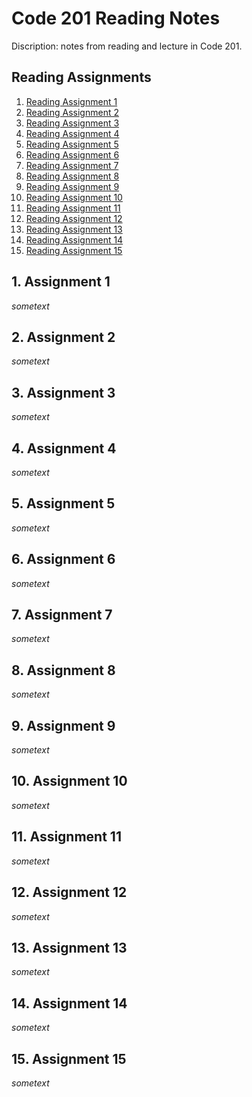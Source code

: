 # Code 201 Reading Notes 

Discription: notes from reading and lecture in Code 201. 

## Reading Assignments 

1. [ Reading Assignment 1 ](#assignment1)
2. [ Reading Assignment 2 ](#assignment2)
3. [ Reading Assignment 3 ](#assignment3)
4. [ Reading Assignment 4 ](#assignment4)
5. [ Reading Assignment 5 ](#assignment5)
6. [ Reading Assignment 6 ](#assignment6)
7. [ Reading Assignment 7 ](#assignment7)
8. [ Reading Assignment 8 ](#assignment8)
9. [ Reading Assignment 9 ](#assignment9)
10. [ Reading Assignment 10 ](#assignment10)
11. [ Reading Assignment 11 ](#assignment11)
12. [ Reading Assignment 12 ](#assignment12)
13. [ Reading Assignment 13 ](#assignment13)
14. [ Reading Assignment 14 ](#assignment14)
15. [ Reading Assignment 15 ](#assignment15)

<a name="assignment1"></a>
## 1. Assignment 1

_sometext_

<a name="assignment2"></a>
## 2. Assignment 2

_sometext_

<a name="assignment3"></a>
## 3. Assignment 3

_sometext_

<a name="assignment4"></a>
## 4. Assignment 4

_sometext_

<a name="assignment5"></a>
## 5. Assignment 5

_sometext_

<a name="assignment6"></a>
## 6. Assignment 6

_sometext_

<a name="assignment7"></a>
## 7. Assignment 7

_sometext_

<a name="assignment8"></a>
## 8. Assignment 8

_sometext_

<a name="assignment9"></a>
## 9. Assignment 9

_sometext_

<a name="assignment10"></a>
## 10. Assignment 10

_sometext_

<a name="assignment11"></a>
## 11. Assignment 11

_sometext_

<a name="assignment12"></a>
## 12. Assignment 12

_sometext_

<a name="assignment13"></a>
## 13. Assignment 13

_sometext_

<a name="assignment14"></a>
## 14. Assignment 14

_sometext_

<a name="assignment15"></a>
## 15. Assignment 15

_sometext_
